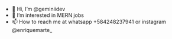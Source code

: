 - 👋 Hi, I’m @geminiidev
- 👀 I’m interested in MERN jobs
- 📫 How to reach me at whatsapp  +584248237941 or instagram @enriquemarte_

<!---
geminiidev/geminiidev is a ✨ special ✨ repository because its `README.md` (this file) appears on your GitHub profile.
You can click the Preview link to take a look at your changes.
--->
